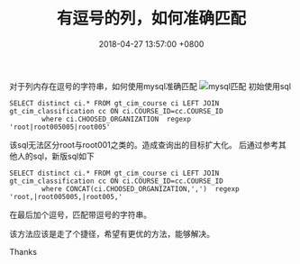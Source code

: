 ﻿---
title: 有逗号的列，如何准确匹配
date: 2018-04-27 13:57:00 +0800
layout: post
permalink: /blog/2018/04/27/有逗号的列，如何准确匹配.html
categories:
  - 问题一箩筐
tags:
  - Mysql
  - 带逗号字符串
---

对于列内存在逗号的字符串，如何使用mysql准确匹配
![mysql匹配](http://dl2.iteye.com/upload/attachment/0129/6636/c4c5d6c3-a774-3eab-a5b4-932a4703b3cb.png)
初始使用sql
```
SELECT distinct ci.* FROM gt_cim_course ci LEFT JOIN gt_cim_classification cc ON ci.COURSE_ID=cc.COURSE_ID
		where ci.CHOOSED_ORGANIZATION  regexp 'root|root005005|root005'
```
该sql无法区分root与root001之类的。造成查询出的目标扩大化。
后通过参考其他人的sql，新版sql如下
```
SELECT distinct ci.* FROM gt_cim_course ci LEFT JOIN gt_cim_classification cc ON ci.COURSE_ID=cc.COURSE_ID
		where CONCAT(ci.CHOOSED_ORGANIZATION,',')  regexp 'root,|root005005,|root005,'
```
在最后加个逗号，匹配带逗号的字符串。

该方法应该是走了个捷径，希望有更优的方法，能够解决。

Thanks